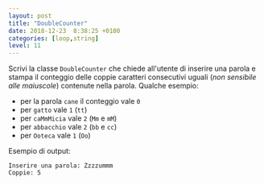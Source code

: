 ```yaml
---
layout: post
title: "DoubleCounter"
date: 2018-12-23  8:38:25 +0100
categories: [loop,string]
level: 11
---
```



Scrivi la classe `DoubleCounter` che chiede all'utente di inserire una parola e stampa il conteggio delle coppie caratteri consecutivi uguali (*non sensibile alle maiuscole*) contenute nella parola. Qualche esempio:

- per la parola `cane` il conteggio vale `0`
- per `gatto` vale `1` (`tt`)
- per `caMmMicia` vale `2` (`Mm` e `mM`)
- per `abbacchio` vale `2` (`bb` e `cc`)
- per `Ooteca` vale `1` (`Oo`)

Esempio di output:

~~~
Inserire una parola: Zzzzummm
Coppie: 5
~~~	